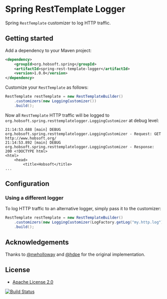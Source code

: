 # Spring RestTemplate Logger

Spring `RestTemplate` customizer to log HTTP traffic.

## Getting started

Add a dependency to your Maven project:

```xml
<dependency>
	<groupId>org.hobsoft.spring</groupId>
	<artifactId>spring-rest-template-logger</artifactId>
	<version>1.0.0</version>
</dependency>
```

Customize your `RestTemplate` as follows:

```java
RestTemplate restTemplate = new RestTemplateBuilder()
	.customizers(new LoggingCustomizer())
	.build();
```

Now all `RestTemplate` HTTP traffic will be logged to `org.hobsoft.spring.resttemplatelogger.LoggingCustomizer` at debug
level:

```
21:14:53.688 [main] DEBUG org.hobsoft.spring.resttemplatelogger.LoggingCustomizer - Request: GET http://www.hobsoft.org/ 
21:14:53.892 [main] DEBUG org.hobsoft.spring.resttemplatelogger.LoggingCustomizer - Response: 200 <!DOCTYPE html>
<html>
	<head>
		<title>Hobsoft</title>
...
```

## Configuration

### Using a different logger

To log HTTP traffic to an alternative logger, simply pass it to the customizer: 

```java
RestTemplate restTemplate = new RestTemplateBuilder()
	.customizers(new LoggingCustomizer(LogFactory.getLog("my.http.log")))
	.build();
```

## Acknowledgements

Thanks to [@nwholloway](https://github.com/nwholloway) and [@hdpe](https://github.com/hdpe) for the original
implementation.

## License

* [Apache License 2.0](http://www.apache.org/licenses/LICENSE-2.0.html)

[![Build Status](https://travis-ci.org/markhobson/spring-rest-template-logger.svg?branch=master)](https://travis-ci.org/markhobson/spring-rest-template-logger)
